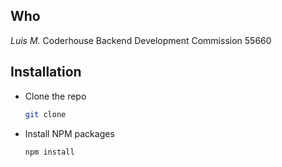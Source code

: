 ## Who

_Luis M._
Coderhouse
Backend Development
Commission 55660

## Installation

* Clone the repo
   ```sh
   git clone 
   ```
* Install NPM packages
   ```sh
   npm install
   ```